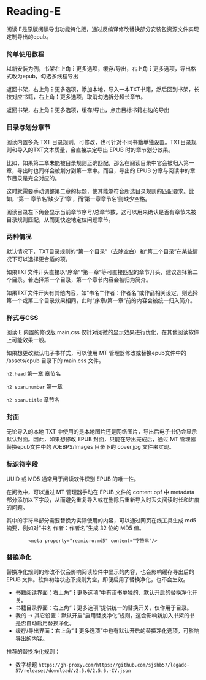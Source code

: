 # Reading-E

阅读·E是原版阅读导出功能特化版，通过反编译修改替换部分安装包资源文件实现定制导出的epub。

### 简单使用教程
以新安装为例，书架右上角┇更多选项，缓存/导出，右上角┇更多选项，导出格式改为epub，勾选多线程导出

返回书架，右上角┇更多选项，添加本地，导入一本TXT书籍，然后回到书架，长按对应书籍，右上角┇更多选项，取消勾选拆分超长章节。

返回书架，右上角┇更多选项，缓存/导出，点击目标书籍右边的导出

### 目录与划分章节
阅读内置多条 TXT 目录规则，可修改，也可针对不同书籍单独设置。TXT目录规则和导入的TXT文本质量，会直接决定导出 EPUB 时的章节划分效果。

比如，如果第二章未能被目录规则正确匹配，那么在阅读目录中它会被归入第一章，导出时也同样会被划分到第一章中。而且，导出的 EPUB 分章与阅读中的章节目录是完全对应的。

这时就需要手动调整第二章的标题，使其能够符合所选目录规则的匹配要求。比如，‘第一 章节名’缺少了‘章’，而‘第一章章节名’则缺少空格。

阅读目录左下角会显示当前章节序号/总章节数，这可以用来确认是否有章节未被目录规则匹配，从而更快速地定位问题章节。

### 两种情况
默认情况下，TXT目录规则的“第一个目录”（去除空白）和“第二个目录”在某些情况下可以选择更合适的项。

如果TXT文件开头直接以“序章”“第一章”等可直接匹配的章节开头，建议选择第二个目录。若选择第一个目录，第一个章节内容会被归为简介。

如果TXT文件开头有其他内容，如“书名”“作者：作者名”或作品相关设定，则选择第一个或第二个目录效果相同，此时“序章/第一章”前的内容会被统一归入简介。
### 样式与CSS
阅读·E 内置的修改版 main.css 仅针对阅微的显示效果进行优化，在其他阅读软件上可能效果一般。

如果想更改默认电子书样式，可以使用 MT 管理器修改或替换epub文件中的 /assets/epub 目录下的 main.css 文件。

`h2.head` 第一章 章节名

`h2 span.number` 第一章

`h2 span.title` 章节名

### 封面
无论导入的本地 TXT 中使用的是本地图片还是网络图片，导出后电子书仍会显示默认封面。因此，如果想修改 EPUB 封面，只能在导出完成后，通过 MT 管理器替换epub文件中的 /OEBPS/Images 目录下的 cover.jpg 文件来实现。
### 标识符字段
UUID 或 MD5 通常用于阅读软件识别 EPUB 的唯一性。

在阅微中，可以通过 MT 管理器手动在 EPUB 文件的 content.opf 中 metadata 部分添加以下字段，从而避免重复导入或在删除后重新导入时丢失阅读时长和进度的问题。

其中的字符串部分需要替换为实际使用的内容，可以通过网页在线工具生成 md5 摘要，例如对“书名 作者：作者名”生成 32 位的 MD5 值。
```
        <meta property="reamicro:md5" content="字符串"/>
```
### 替换净化
替换净化规则的修改不仅会影响阅读软件中显示的内容，也会影响缓存导出后的 EPUB 文件。软件初始状态下规则为空，即便启用了替换净化，也不会生效。

- 书籍阅读界面：右上角“┇更多选项”中有该书单独的、默认开启的替换净化开关。
- 书籍目录界面：右上角“┇更多选项”提供统一的替换开关，仅作用于目录。
- 我的 → 其它设置：默认开启“启用替换净化”规则，这会影响新加入书架的书是否自动启用替换净化。
- 缓存/导出界面：右上角“┇更多选项”中也有默认开启的替换净化选项，可影响导出的内容。

推荐的替换净化规则：

- 数字标题 `https://gh-proxy.com/https://github.com/sjshb57/legado-57/releases/download/v2.5.6/2.5.6.-CV.json`

